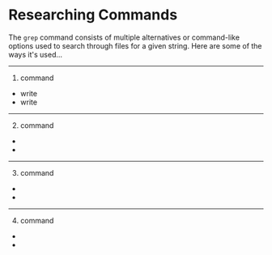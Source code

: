 # Researching Commands
The ```grep``` command consists of multiple alternatives or command-like options used to search through files for a given string. Here are some of the ways it's used... 

***

1. command
  * write
  * write
***
2. command
  *
  *
***
3. command
  *
  *
***
4. command
  *
  *
